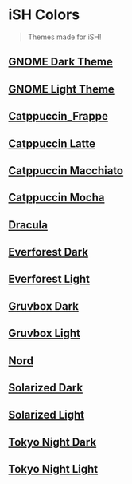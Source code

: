 # iSH Colors
> Themes made for iSH!

## [GNOME Dark Theme](https://github.com/r4shsecurity/iSH-Themes/raw/main/themes/gnome_dark.json)

## [GNOME Light Theme](https://github.com/r4shsecurity/iSH-Themes/raw/main/themes/gnome_light.json)

## [Catppuccin_Frappe](https://github.com/r4shsecurity/iSH-Themes/raw/main/themes/catppuccin_frappe.json)

## [Catppuccin Latte](https://github.com/r4shsecurity/iSH-Themes/raw/main/themes/catppuccin_latte.json)

## [Catppuccin Macchiato](https://github.com/r4shsecurity/iSH-Themes/raw/main/themes/catppuccin_macchiato.json)

## [Catppuccin Mocha](https://github.com/r4shsecurity/iSH-Themes/raw/main/themes/catppucin_mocha.json)

## [Dracula](https://github.com/r4shsecurity/iSH-Themes/raw/main/themes/dracula.json)

## [Everforest Dark](https://github.com/r4shsecurity/iSH-Themes/raw/main/themes/everforest_dark.json)

## [Everforest Light](https://github.com/r4shsecurity/iSH-Themes/raw/main/themes/everforest_light.json)

## [Gruvbox Dark](https://github.com/r4shsecurity/iSH-Themes/raw/main/themes/gruvbox_dark.json)

## [Gruvbox Light](https://github.com/r4shsecurity/iSH-Themes/blob/main/themes/gruvbox_light.json)

## [Nord](https://github.com/r4shsecurity/iSH-Themes/raw/main/themes/nord.json)

## [Solarized Dark](https://github.com/r4shsecurity/iSH-Themes/raw/main/themes/solarized_dark.json)

## [Solarized Light](https://github.com/r4shsecurity/iSH-Themes/raw/main/themes/solarized_light.json)

## [Tokyo Night Dark](https://github.com/r4shsecurity/iSH-Themes/raw/main/themes/tokyo_night_dark.json)

## [Tokyo Night Light](https://github.com/r4shsecurity/iSH-Themes/raw/main/themes/tokyo_night_light.json)
